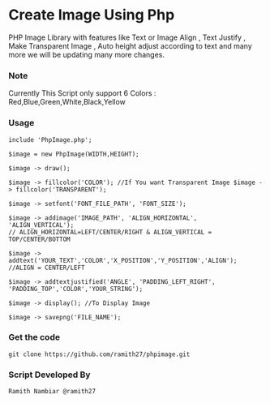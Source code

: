 # Create Image Using Php 

PHP Image Library with features like Text or Image Align , Text Justify , Make Transparent Image , Auto height adjust according to text and many more we will be updating many more changes.

### Note
Currently This Script only support 6 Colors : Red,Blue,Green,White,Black,Yellow

### Usage

    include 'PhpImage.php';

    $image = new PhpImage(WIDTH,HEIGHT);
    
    $image -> draw();
    
    $image -> fillcolor('COLOR'); //If You want Transparent Image $image -> fillcolor('TRANSPARENT');
    
    $image -> setfont('FONT_FILE_PATH', 'FONT_SIZE');
    
    $image -> addimage('IMAGE_PATH', 'ALIGN_HORIZONTAL', 'ALIGN_VERTICAL');  
    // ALIGN_HORIZONTAL=LEFT/CENTER/RIGHT & ALIGN_VERTICAL = TOP/CENTER/BOTTOM
    
    $image -> addtext('YOUR_TEXT','COLOR','X_POSITION','Y_POSITION','ALIGN');  //ALIGN = CENTER/LEFT
    
    $image -> addtextjustified('ANGLE', 'PADDING_LEFT_RIGHT', 'PADDING_TOP','COLOR','YOUR_STRING');
    
    $image -> display(); //To Display Image
    
    $image -> savepng('FILE_NAME'); 

### Get the code

    git clone https://github.com/ramith27/phpimage.git
    
### Script Developed By
    
    Ramith Nambiar @ramith27
